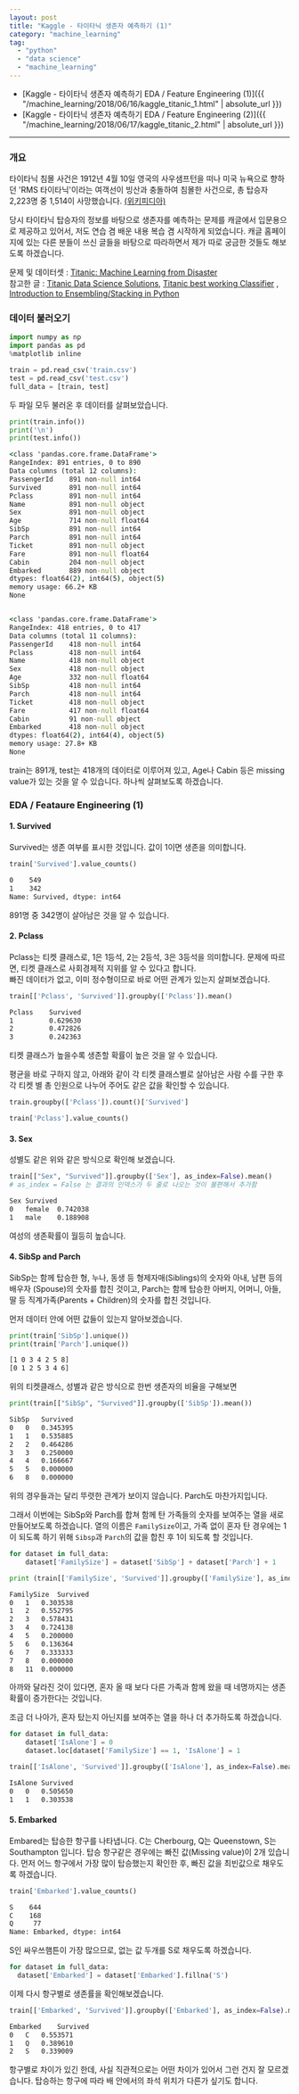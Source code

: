 ```yaml
---
layout: post
title: "Kaggle - 타이타닉 생존자 예측하기 (1)"
category: "machine_learning"
tag:
  - "python"
  - "data science"
  - "machine_learning"
---
```


- [Kaggle - 타이타닉 생존자 예측하기 EDA / Feature Engineering (1)]({{ "/machine_learning/2018/06/16/kaggle_titanic_1.html" | absolute_url }})  
- [Kaggle - 타이타닉 생존자 예측하기 EDA / Feature Engineering (2)]({{ "/machine_learning/2018/06/17/kaggle_titanic_2.html" | absolute_url }})


___


### **개요**  
 타이타닉 침몰 사건은 1912년 4월 10일 영국의 사우샘프턴을 떠나 미국 뉴욕으로 향하던 'RMS 타이타닉'이라는 여객선이 빙산과 충돌하여 침몰한 사건으로, 총 탑승자 2,223명 중 1,514이 사망했습니다. [(위키피디아)](https://ko.wikipedia.org/wiki/RMS_%ED%83%80%EC%9D%B4%ED%83%80%EB%8B%89)  

 당시 타이타닉 탑승자의 정보를 바탕으로 생존자를 예측하는 문제를 캐글에서 입문용으로 제공하고 있어서, 저도 연습 겸 배운 내용 복습 겸 시작하게 되었습니다. 캐글 홈페이지에 있는 다른 분들이 쓰신 글들을 바탕으로 따라하면서 제가 따로 궁금한 것들도 해보도록 하겠습니다.


문제 및 데이터셋 : [Titanic: Machine Learning from Disaster](https://www.kaggle.com/c/titanic)   
참고한 글 : [Titanic Data Science Solutions](https://www.kaggle.com/startupsci/titanic-data-science-solutions), [Titanic best working Classifier](https://www.kaggle.com/sinakhorami/titanic-best-working-classifier)
, [Introduction to Ensembling/Stacking in Python](https://www.kaggle.com/arthurtok/introduction-to-ensembling-stacking-in-python)  




### **데이터 불러오기**  


```python
import numpy as np
import pandas as pd
%matplotlib inline

train = pd.read_csv('train.csv')
test = pd.read_csv('test.csv')
full_data = [train, test]
```

두 파일 모두 불러온 후 데이터를 살펴보았습니다.
```python
print(train.info())
print('\n')
print(test.info())
```

```cmd
<class 'pandas.core.frame.DataFrame'>
RangeIndex: 891 entries, 0 to 890
Data columns (total 12 columns):
PassengerId    891 non-null int64
Survived       891 non-null int64
Pclass         891 non-null int64
Name           891 non-null object
Sex            891 non-null object
Age            714 non-null float64
SibSp          891 non-null int64
Parch          891 non-null int64
Ticket         891 non-null object
Fare           891 non-null float64
Cabin          204 non-null object
Embarked       889 non-null object
dtypes: float64(2), int64(5), object(5)
memory usage: 66.2+ KB
None


<class 'pandas.core.frame.DataFrame'>
RangeIndex: 418 entries, 0 to 417
Data columns (total 11 columns):
PassengerId    418 non-null int64
Pclass         418 non-null int64
Name           418 non-null object
Sex            418 non-null object
Age            332 non-null float64
SibSp          418 non-null int64
Parch          418 non-null int64
Ticket         418 non-null object
Fare           417 non-null float64
Cabin          91 non-null object
Embarked       418 non-null object
dtypes: float64(2), int64(4), object(5)
memory usage: 27.8+ KB
None
```

train는 891개, test는 418개의 데이터로 이루어져 있고, Age나 Cabin 등은 missing value가 있는 것을 알 수 있습니다. 하나씩 살펴보도록 하겠습니다.

### **EDA / Feataure Engineering (1)**
#### 1. Survived
Survived는 생존 여부를 표시한 것입니다. 값이 1이면 생존을 의미합니다.

```python
train['Survived'].value_counts()
```
```cmd
0    549
1    342
Name: Survived, dtype: int64
```
891명 중 342명이 살아남은 것을 알 수 있습니다.

#### 2. Pclass  
Pclass는 티켓 클래스로, 1은 1등석, 2는 2등석, 3은 3등석을 의미합니다. 문제에 따르면, 티켓 클래스로 사회경제적 지위를 알 수 있다고 합니다.  
빠진 데이터가 없고, 이미 정수형이므로 바로 어떤 관계가 있는지 살펴보겠습니다.


```python
train[['Pclass', 'Survived']].groupby(['Pclass']).mean()
```

```cmd
Pclass    Survived   
1         0.629630
2         0.472826
3         0.242363
```

티켓 클래스가 높을수록 생존할 확률이 높은 것을 알 수 있습니다.  

평균을 바로 구하지 않고, 아래와 같이 각 티켓 클래스별로 살아남은 사람 수를 구한 후 각 티켓 별 총 인원으로 나누어 주어도 같은 값을 확인할 수 있습니다.
```python
train.groupby(['Pclass']).count()['Survived']
```
```python
train['Pclass'].value_counts()
```

#### 3. Sex  
성별도 같은 위와 같은 방식으로 확인해 보겠습니다.

```python
train[["Sex", "Survived"]].groupby(['Sex'], as_index=False).mean()
# as_index = False 는 결과의 인덱스가 두 줄로 나오는 것이 불편해서 추가함
````
```cmd
Sex	Survived
0	female	0.742038
1	male	0.188908
```
여성의 생존확률이 월등히 높습니다.

#### 4. SibSp and Parch
SibSp는 함께 탑승한 형, 누나, 동생 등 형제자매(Siblings)의 숫자와 아내, 남편 등의 배우자 (Spouse)의 숫자를 합친 것이고, Parch는 함께 탑승한 아버지, 어머니, 아들, 딸 등 직계가족(Parents + Children)의 숫자를 합친 것입니다.

먼저 데이터 안에 어떤 값들이 있는지 알아보겠습니다.
```python
print(train['SibSp'].unique())
print(train['Parch'].unique())
```
```cmd
[1 0 3 4 2 5 8]
[0 1 2 5 3 4 6]
```  


위의 티켓클래스, 성별과 같은 방식으로 한번 생존자의 비율을 구해보면  


```python
print(train[["SibSp", "Survived"]].groupby(['SibSp']).mean())
```
```cmd
SibSp	Survived
0	0	0.345395
1	1	0.535885
2	2	0.464286
3	3	0.250000
4	4	0.166667
5	5	0.000000
6	8	0.000000
```
위의 경우들과는 달리 뚜렷한 관계가 보이지 않습니다. Parch도 마찬가지입니다.


그래서 이번에는 SibSp와 Parch를 합쳐 함께 탄 가족들의 숫자를 보여주는 열을 새로 만들어보도록 하겠습니다. 열의 이름은 ```FamilySize```이고, 가족 없이 혼자 탄 경우에는 1이 되도록 하기 위해 ```Sibsp```과 ```Parch```의 값을 합친 후 1이 되도록 할 것입니다.


```python
for dataset in full_data:
    dataset['FamilySize'] = dataset['SibSp'] + dataset['Parch'] + 1
```
```python
print (train[['FamilySize', 'Survived']].groupby(['FamilySize'], as_index=False).mean())
```

```cmd
FamilySize	Survived
0	1	0.303538
1	2	0.552795
2	3	0.578431
3	4	0.724138
4	5	0.200000
5	6	0.136364
6	7	0.333333
7	8	0.000000
8	11	0.000000
```

아까와 달라진 것이 있다면, 혼자 올 때 보다 다른 가족과 함께 왔을 때 네명까지는 생존 확률이 증가한다는 것입니다.   

조금 더 나아가, 혼자 탔는지 아닌지를 보여주는 열을 하나 더 추가하도록 하겠습니다.

```python
for dataset in full_data:
    dataset['IsAlone'] = 0
    dataset.loc[dataset['FamilySize'] == 1, 'IsAlone'] = 1
```
```python
train[['IsAlone', 'Survived']].groupby(['IsAlone'], as_index=False).mean()
```

```cmd
IsAlone	Survived
0	0	0.505650
1	1	0.303538
```


#### 5. Embarked  
Embared는 탑승한 항구를 나타냅니다. C는 Cherbourg, Q는 Queenstown, S는 Southampton 입니다. 탑승 항구같은 경우에는 빠진 값(Missing value)이 2개 있습니다. 먼저 어느 항구에서 가장 많이 탑승했는지 확인한 후, 빠진 값을 최빈값으로 채우도록 하겠습니다.

```python
train['Embarked'].value_counts()
```
```cmd
S    644
C    168
Q     77
Name: Embarked, dtype: int64
```

S인  싸우쓰햄튼이 가장 많으므로, 없는 값 두개를 S로 채우도록 하겠습니다.
```python
for dataset in full_data:
  dataset['Embarked'] = dataset['Embarked'].fillna('S')
```

이제 다시 항구별로 생존률을 확인해보겠습니다.
```python
train[['Embarked', 'Survived']].groupby(['Embarked'], as_index=False).mean()
```

```cmd
Embarked	Survived
0	C	0.553571
1	Q	0.389610
2	S	0.339009
```
항구별로 차이가 있긴 한데, 사실 직관적으로는 어떤 차이가 있어서 그런 건지 잘 모르겠습니다. 탑승하는 항구에 따라 배 안에서의 좌석 위치가 다른가 싶기도 합니다.
